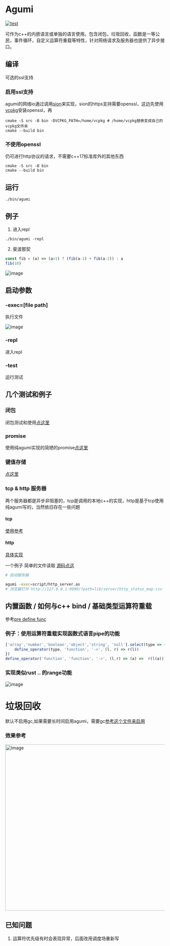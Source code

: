 # Agumi
[![test](https://github.com/zanllp/agumi/actions/workflows/test.yml/badge.svg)](https://github.com/zanllp/agumi/actions/workflows/test.yml)

可作为c++的内嵌语言或单独的语言使用。包含闭包，垃圾回收，函数是一等公民，事件循环，自定义运算符重载等特性，针对网络请求及服务器也提供了异步接口。
## 编译
可选的ssl支持
### 启用ssl支持
agumi的网络io通过调用[sion](https://github.com/zanllp/sion)来实现，sion的https支持需要openssl，这边先使用[vcpkg](https://github.com/microsoft/vcpkg)安装openssl，再
```shell
cmake -S src -B bin -DVCPKG_PATH=/home/vcpkg # /home/vcpkg替换变成自己的vcpkg文件夹
cmake --build bin
```
### 不使用openssl
仍可进行http协议的请求，不需要c++17标准库外的其他东西
```shell
cmake -S src -B bin
cmake --build bin
```
## 运行
```shell
./bin/agumi
```
## 例子
1. 进入repl
```shell
./bin/agumi -repl
```
2. 斐波那契
```js
const fib = (a) => (a>1) ? (fib(a-1) + fib(a-2)) : a
fib(10)
```
![image](https://user-images.githubusercontent.com/25872019/118397323-ff982a00-b685-11eb-9bf6-897e5ea5c23e.png)

## 启动参数
### -exec=[file path]
执行文件

![image](https://user-images.githubusercontent.com/25872019/119235882-2b744d80-bb67-11eb-9b2a-57444f2dc294.png)
### -repl
进入repl
### -test
运行测试
## 几个测试和例子
### 闭包
闭包测试和使用[点这里](./script/test/closure.as)
### promise
使用纯agumi实现的简陋的promise[点这里](./script/lib/promise.as)
### 键值存储
[点这里](./script/lib/kv.as)
### tcp & http 服务器
两个服务器都是异步非阻塞的，tcp是调用的本地c++的实现，http是基于tcp使用纯agumi写的，当然依旧存在一些问题
#### tcp
 [使用参考](./script/tcp_server.as)
#### http
 [具体实现](./script/lib/server/http_server.as)
 
 一个例子 简单的文件读取
 [源码点这](./script/http_server.as)
```bash
# 启动服务器

agumi -exec=script/http_server.as
# 浏览器打开 http://127.0.0.1:9999/?path=lib/server/http_status_map.csv ，查看效果
```
## 内置函数 / 如何与c++ bind / 基础类型运算符重载
参考[pre define func](./src/PreDefineFn.h)
### 例子：使用运算符重载实现函数式语言pipe的功能
```js
['array','number','boolean','object','string', 'null'].select(type => {
    define_operator(type, 'function', '->', (l, r) => r(l))
})
define_operator('function', 'function', '->', (l,r) => (a) =>  r(l(a)))
```
### 实现类似rust .. 的range功能 

<img  alt="image" src="https://user-images.githubusercontent.com/25872019/155872046-edbf1705-3630-48f5-91ae-d91d2a467c34.png">

# 垃圾回收
默认不启用gc,如果需要长时间启用agumi，需要gc[参考这个文件来启用](./script/test/gc_stress.as)
### 效果参考
<img width="523" alt="image" src="https://user-images.githubusercontent.com/25872019/159162421-1cb64080-a085-4f10-b70e-e5459c60dc56.png">

## 已知问题
1. 运算符优先级有时会表现异常，后面改用调度场重新写
